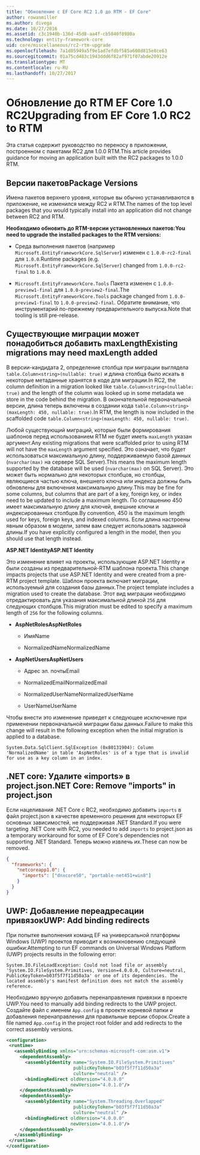 ```yaml
---
title: "Обновление с EF Core RC2 1.0 до RTM - EF Core"
author: rowanmiller
ms.author: divega
ms.date: 10/27/2016
ms.assetid: c3c1940b-136d-45d8-aa4f-cb5040f8980a
ms.technology: entity-framework-core
uid: core/miscellaneous/rc2-rtm-upgrade
ms.openlocfilehash: 7a1d85949a5f9e1ad7efdbf585a608d815e8ce63
ms.sourcegitcommit: 01a75cd483c1943ddd6f82af971f07abde20912e
ms.translationtype: MT
ms.contentlocale: ru-RU
ms.lasthandoff: 10/27/2017
---
```

# <a name="upgrading-from-ef-core-10-rc2-to-rtm"></a><span data-ttu-id="4ac08-102">Обновление до RTM EF Core 1.0 RC2</span><span class="sxs-lookup"><span data-stu-id="4ac08-102">Upgrading from EF Core 1.0 RC2 to RTM</span></span>

<span data-ttu-id="4ac08-103">Эта статья содержит руководство по переносу в приложении, построенном с пакетами RC2 для 1.0.0 RTM.</span><span class="sxs-lookup"><span data-stu-id="4ac08-103">This article provides guidance for moving an application built with the RC2 packages to 1.0.0 RTM.</span></span>

## <a name="package-versions"></a><span data-ttu-id="4ac08-104">Версии пакетов</span><span class="sxs-lookup"><span data-stu-id="4ac08-104">Package Versions</span></span>

<span data-ttu-id="4ac08-105">Имена пакетов верхнего уровня, которые вы обычно устанавливаются в приложение, не изменился между RC2 и RTM.</span><span class="sxs-lookup"><span data-stu-id="4ac08-105">The names of the top level packages that you would typically install into an application did not change between RC2 and RTM.</span></span>

<span data-ttu-id="4ac08-106">**Необходимо обновить до RTM-версии установленных пакетов:**</span><span class="sxs-lookup"><span data-stu-id="4ac08-106">**You need to upgrade the installed packages to the RTM versions:**</span></span>

* <span data-ttu-id="4ac08-107">Среда выполнения пакетов (например `Microsoft.EntityFrameworkCore.SqlServer`) изменен с `1.0.0-rc2-final` для `1.0.0`.</span><span class="sxs-lookup"><span data-stu-id="4ac08-107">Runtime packages (e.g. `Microsoft.EntityFrameworkCore.SqlServer`) changed from `1.0.0-rc2-final` to `1.0.0`.</span></span>

* <span data-ttu-id="4ac08-108">`Microsoft.EntityFrameworkCore.Tools` Пакета изменен с `1.0.0-preview1-final` для `1.0.0-preview2-final`.</span><span class="sxs-lookup"><span data-stu-id="4ac08-108">The `Microsoft.EntityFrameworkCore.Tools` package changed from `1.0.0-preview1-final` to `1.0.0-preview2-final`.</span></span> <span data-ttu-id="4ac08-109">Обратите внимание, что инструментарий по-прежнему предварительного выпуска.</span><span class="sxs-lookup"><span data-stu-id="4ac08-109">Note that tooling is still pre-release.</span></span>

## <a name="existing-migrations-may-need-maxlength-added"></a><span data-ttu-id="4ac08-110">Существующие миграции может понадобиться добавить maxLength</span><span class="sxs-lookup"><span data-stu-id="4ac08-110">Existing migrations may need maxLength added</span></span>

<span data-ttu-id="4ac08-111">В версии-кандидата 2, определение столбца при миграции выглядела `table.Column<string>(nullable: true)` и длина столбца было искать в некоторые метаданные хранятся в коде для миграции.</span><span class="sxs-lookup"><span data-stu-id="4ac08-111">In RC2, the column definition in a migration looked like `table.Column<string>(nullable: true)` and the length of the column was looked up in some metadata we store in the code behind the migration.</span></span> <span data-ttu-id="4ac08-112">В окончательной первоначальной версии, длина теперь включены в создании кода `table.Column<string>(maxLength: 450, nullable: true)`.</span><span class="sxs-lookup"><span data-stu-id="4ac08-112">In RTM, the length is now included in the scaffolded code `table.Column<string>(maxLength: 450, nullable: true)`.</span></span>

<span data-ttu-id="4ac08-113">Любой существующий миграций, которые были формирования шаблонов перед использованием RTM не будет иметь `maxLength` указан аргумент.</span><span class="sxs-lookup"><span data-stu-id="4ac08-113">Any existing migrations that were scaffolded prior to using RTM will not have the `maxLength` argument specified.</span></span> <span data-ttu-id="4ac08-114">Это означает, что будет использоваться максимальную длину, поддерживаемую базой данных (`nvarchar(max)` на сервере SQL Server).</span><span class="sxs-lookup"><span data-stu-id="4ac08-114">This means the maximum length supported by the database will be used (`nvarchar(max)` on SQL Server).</span></span> <span data-ttu-id="4ac08-115">Это может быть нормально для некоторых столбцов, но столбцы, являющиеся частью ключа, внешнего ключа или индекса должны быть обновлены для включения максимальную длину.</span><span class="sxs-lookup"><span data-stu-id="4ac08-115">This may be fine for some columns, but columns that are part of a key, foreign key, or index need to be updated to include a maximum length.</span></span> <span data-ttu-id="4ac08-116">По соглашению 450 имеет максимальную длину для ключей, внешние ключи и индексированных столбцов.</span><span class="sxs-lookup"><span data-stu-id="4ac08-116">By convention, 450 is the maximum length used for keys, foreign keys, and indexed columns.</span></span> <span data-ttu-id="4ac08-117">Если длина настроены явным образом в модели, затем вам следует использовать заданной длины.</span><span class="sxs-lookup"><span data-stu-id="4ac08-117">If you have explicitly configured a length in the model, then you should use that length instead.</span></span>

<span data-ttu-id="4ac08-118">**ASP.NET Identity**</span><span class="sxs-lookup"><span data-stu-id="4ac08-118">**ASP.NET Identity**</span></span>

<span data-ttu-id="4ac08-119">Это изменение влияет на проекты, использующие ASP.NET Identity и были созданы из предварительной-RTM шаблона проекта.</span><span class="sxs-lookup"><span data-stu-id="4ac08-119">This change impacts projects that use ASP.NET Identity and were created from a pre-RTM project template.</span></span> <span data-ttu-id="4ac08-120">Шаблон проекта включает миграции, используемый для создания базы данных.</span><span class="sxs-lookup"><span data-stu-id="4ac08-120">The project template includes a migration used to create the database.</span></span> <span data-ttu-id="4ac08-121">Этот вид миграции необходимо отредактировать для указания максимальной длиной `256` для следующих столбцов.</span><span class="sxs-lookup"><span data-stu-id="4ac08-121">This migration must be edited to specify a maximum length of `256` for the following columns.</span></span>

*  <span data-ttu-id="4ac08-122">**AspNetRoles**</span><span class="sxs-lookup"><span data-stu-id="4ac08-122">**AspNetRoles**</span></span>

    * <span data-ttu-id="4ac08-123">Имя</span><span class="sxs-lookup"><span data-stu-id="4ac08-123">Name</span></span>

    * <span data-ttu-id="4ac08-124">NormalizedName</span><span class="sxs-lookup"><span data-stu-id="4ac08-124">NormalizedName</span></span>

*  <span data-ttu-id="4ac08-125">**AspNetUsers**</span><span class="sxs-lookup"><span data-stu-id="4ac08-125">**AspNetUsers**</span></span>

   * <span data-ttu-id="4ac08-126">Адрес эл. почты</span><span class="sxs-lookup"><span data-stu-id="4ac08-126">Email</span></span>

   * <span data-ttu-id="4ac08-127">NormalizedEmail</span><span class="sxs-lookup"><span data-stu-id="4ac08-127">NormalizedEmail</span></span>

   * <span data-ttu-id="4ac08-128">NormalizedUserName</span><span class="sxs-lookup"><span data-stu-id="4ac08-128">NormalizedUserName</span></span>

   * <span data-ttu-id="4ac08-129">UserName</span><span class="sxs-lookup"><span data-stu-id="4ac08-129">UserName</span></span>

<span data-ttu-id="4ac08-130">Чтобы внести это изменение приведет к следующее исключение при применении первоначальной миграции базы данных.</span><span class="sxs-lookup"><span data-stu-id="4ac08-130">Failure to make this change will result in the following exception when the initial migration is applied to a database.</span></span>

    System.Data.SqlClient.SqlException (0x80131904): Column 'NormalizedName' in table 'AspNetRoles' is of a type that is invalid for use as a key column in an index.

## <a name="net-core-remove-imports-in-projectjson"></a><span data-ttu-id="4ac08-131">.NET core: Удалите «imports» в project.json</span><span class="sxs-lookup"><span data-stu-id="4ac08-131">.NET Core: Remove "imports" in project.json</span></span>

<span data-ttu-id="4ac08-132">Если нацеливания .NET Core с RC2, необходимо добавить `imports` в файл project.json в качестве временного решения для некоторых EF основных зависимостей, не поддерживая .NET Standard.</span><span class="sxs-lookup"><span data-stu-id="4ac08-132">If you were targeting .NET Core with RC2, you needed to add `imports` to project.json as a temporary workaround for some of EF Core's dependencies not supporting .NET Standard.</span></span> <span data-ttu-id="4ac08-133">Теперь можно извлечь их.</span><span class="sxs-lookup"><span data-stu-id="4ac08-133">These can now be removed.</span></span>

``` json
{
  "frameworks": {
    "netcoreapp1.0": {
      "imports": ["dnxcore50", "portable-net451+win8"]
    }
  }
}
```

## <a name="uwp-add-binding-redirects"></a><span data-ttu-id="4ac08-134">UWP: Добавление переадресации привязок</span><span class="sxs-lookup"><span data-stu-id="4ac08-134">UWP: Add binding redirects</span></span>

<span data-ttu-id="4ac08-135">При попытке выполнения команд EF на универсальной платформы Windows (UWP) проектов приводит к возникновению следующей ошибки:</span><span class="sxs-lookup"><span data-stu-id="4ac08-135">Attempting to run EF commands on Universal Windows Platform (UWP) projects results in the following error:</span></span>

    System.IO.FileLoadException: Could not load file or assembly 'System.IO.FileSystem.Primitives, Version=4.0.0.0, Culture=neutral, PublicKeyToken=b03f5f7f11d50a3a' or one of its dependencies. The located assembly's manifest definition does not match the assembly reference.

<span data-ttu-id="4ac08-136">Необходимо вручную добавить перенаправления привязки в проекте UWP.</span><span class="sxs-lookup"><span data-stu-id="4ac08-136">You need to manually add binding redirects to the UWP project.</span></span> <span data-ttu-id="4ac08-137">Создайте файл с именем `App.config` в проекте корневой папки и добавления перенаправления для правильные версии сборок.</span><span class="sxs-lookup"><span data-stu-id="4ac08-137">Create a file named `App.config` in the project root folder and add redirects to the correct assembly versions.</span></span>

``` xml
<configuration>
 <runtime>
   <assemblyBinding xmlns="urn:schemas-microsoft-com:asm.v1">
     <dependentAssembly>
       <assemblyIdentity name="System.IO.FileSystem.Primitives"
                         publicKeyToken="b03f5f7f11d50a3a"
                         culture="neutral" />
       <bindingRedirect oldVersion="4.0.0.0"
                        newVersion="4.0.1.0"/>
     </dependentAssembly>
     <dependentAssembly>
       <assemblyIdentity name="System.Threading.Overlapped"
                         publicKeyToken="b03f5f7f11d50a3a"
                         culture="neutral" />
       <bindingRedirect oldVersion="4.0.0.0"
                        newVersion="4.0.1.0"/>
     </dependentAssembly>
   </assemblyBinding>
 </runtime>
</configuration>
```
